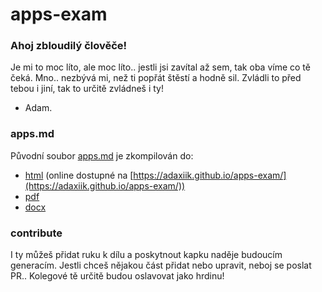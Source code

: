 # apps-exam

### Ahoj zbloudilý člověče!
Je mi to moc líto, ale moc líto.. jestli jsi zavítal až sem, tak oba víme co tě čeká. Mno.. nezbývá mi, než ti popřát štěstí a hodně sil. Zvládli to před tebou i jiní, tak to určitě zvládneš i ty!

- Adam.

### apps.md
Původní soubor [apps.md](APPS.MD) je zkompilován do:
- [html](docs/index.html) (online dostupné na [https://adaxiik.github.io/apps-exam/](https://adaxiik.github.io/apps-exam/))
- [pdf](docs/APPS.pdf)
- [docx](docs/APPS.docx)

### contribute
I ty můžeš přidat ruku k dílu a poskytnout kapku naděje budoucím generacím. Jestli chceš nějakou část přidat nebo upravit, neboj se poslat PR.. Kolegové tě určitě budou oslavovat jako hrdinu!